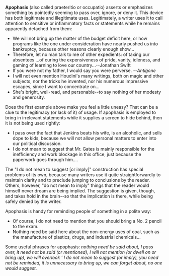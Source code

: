 **Apophasis** (also called praeteritio or occupatio) asserts or emphasizes something by pointedly seeming to pass over, ignore, or deny it. This device has both legitimate and illegitimate uses. Legitimately, a writer uses it to call attention to sensitive or inflammatory facts or statements while he remains apparently detached from them:

 - We will not bring up the matter of the budget deficit here, or how programs like the one under consideration have nearly pushed us into bankruptcy, because other reasons clearly enough show...
 - Therefore, let no man talk to me of other expedients: of taxing our absentees ...of curing the expensiveness of pride, vanity, idleness, and gaming of learning to love our country...--Jonathan Swift
 - If you were not my father, I would say you were perverse. --_Antigone_
 - I will not even mention Houdini's many writings, both on magic and other subjects, nor the tricks he invented, nor his numerous impressive escapes, since I want to concentrate on...
 - She's bright, well-read, and personable--to say nothing of her modesty and generosity.

Does the first example above make you feel a little uneasy? That can be a clue to the legitimacy (or lack of it) of usage. If apophasis is employed to bring in irrelevant statements while it supplies a screen to hide behind, then it is not being used rightly:

 - I pass over the fact that Jenkins beats his wife, is an alcoholic, and sells dope to kids, because we will not allow personal matters to enter into our political discussion.
 - I do not mean to suggest that Mr. Gates is mainly responsible for the inefficiency and work blockage in this office, just because the paperwork goes through him....

The "I do not mean to suggest [or imply]" construction has special problems of its own, because many writers use it quite straightforwardly to maintain clarity and to preclude jumping to conclusions by the reader. Others, however, "do not mean to imply" things that the reader would himself never dream are being implied. The suggestion is given, though, and takes hold in the brain--so that the implication is there, while being safely denied by the writer.

Apophasis is handy for reminding people of something in a polite way:

 - Of course, I do not need to mention that you should bring a No. 2 pencil to the exam.
 - Nothing need be said here about the non-energy uses of coal, such as the manufacture of plastics, drugs, and industrial chemicals...

Some useful phrases for apophasis: _nothing need be said about, I pass over, it need not be said (or mentioned), I will not mention (or dwell on or bring up), we will overlook ' I do not mean to suggest (or imply), you need not be reminded, it is unnecessary to bring up, we can forget about, no one would suggest._